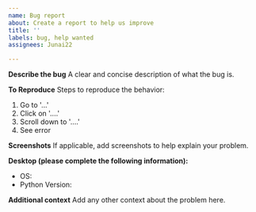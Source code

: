 ```yaml
---
name: Bug report
about: Create a report to help us improve
title: ''
labels: bug, help wanted
assignees: Junai22

---
```


**Describe the bug**
A clear and concise description of what the bug is.

**To Reproduce**
Steps to reproduce the behavior:
1. Go to '...'
2. Click on '....'
3. Scroll down to '....'
4. See error

**Screenshots**
If applicable, add screenshots to help explain your problem.

**Desktop (please complete the following information):**
 - OS:
- Python Version:

**Additional context**
Add any other context about the problem here.
